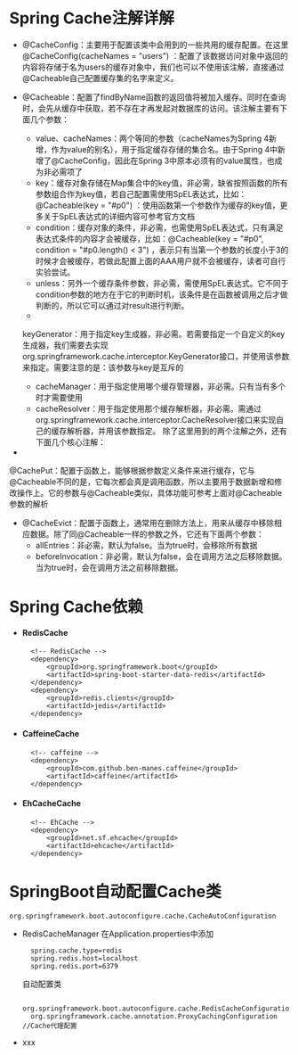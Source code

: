 # Spring Cache注解详解

* @CacheConfig：主要用于配置该类中会用到的一些共用的缓存配置。在这里@CacheConfig(cacheNames = "users")
  ：配置了该数据访问对象中返回的内容将存储于名为users的缓存对象中，我们也可以不使用该注解，直接通过@Cacheable自己配置缓存集的名字来定义。

* @Cacheable：配置了findByName函数的返回值将被加入缓存。同时在查询时，会先从缓存中获取，若不存在才再发起对数据库的访问。该注解主要有下面几个参数：

    * value、cacheNames：两个等同的参数（cacheNames为Spring 4新增，作为value的别名），用于指定缓存存储的集合名。由于Spring 4中新增了@CacheConfig，因此在Spring
      3中原本必须有的value属性，也成为非必需项了
    * key：缓存对象存储在Map集合中的key值，非必需，缺省按照函数的所有参数组合作为key值，若自己配置需使用SpEL表达式，比如：@Cacheable(key = "#p0")
      ：使用函数第一个参数作为缓存的key值，更多关于SpEL表达式的详细内容可参考官方文档
    * condition：缓存对象的条件，非必需，也需使用SpEL表达式，只有满足表达式条件的内容才会被缓存，比如：@Cacheable(key = "#p0", condition = "#p0.length() < 3")
      ，表示只有当第一个参数的长度小于3的时候才会被缓存，若做此配置上面的AAA用户就不会被缓存，读者可自行实验尝试。
    * unless：另外一个缓存条件参数，非必需，需使用SpEL表达式。它不同于condition参数的地方在于它的判断时机，该条件是在函数被调用之后才做判断的，所以它可以通过对result进行判断。
    *
    keyGenerator：用于指定key生成器，非必需。若需要指定一个自定义的key生成器，我们需要去实现org.springframework.cache.interceptor.KeyGenerator接口，并使用该参数来指定。需要注意的是：该参数与key是互斥的
    * cacheManager：用于指定使用哪个缓存管理器，非必需。只有当有多个时才需要使用
    * cacheResolver：用于指定使用那个缓存解析器，非必需。需通过org.springframework.cache.interceptor.CacheResolver接口来实现自己的缓存解析器，并用该参数指定。
      除了这里用到的两个注解之外，还有下面几个核心注解：

*
@CachePut：配置于函数上，能够根据参数定义条件来进行缓存，它与@Cacheable不同的是，它每次都会真是调用函数，所以主要用于数据新增和修改操作上。它的参数与@Cacheable类似，具体功能可参考上面对@Cacheable参数的解析
* @CacheEvict：配置于函数上，通常用在删除方法上，用来从缓存中移除相应数据。除了同@Cacheable一样的参数之外，它还有下面两个参数：
    * allEntries：非必需，默认为false。当为true时，会移除所有数据
    * beforeInvocation：非必需，默认为false，会在调用方法之后移除数据。当为true时，会在调用方法之前移除数据。

# Spring Cache依赖

* #### RedisCache
        <!-- RedisCache -->
        <dependency>
            <groupId>org.springframework.boot</groupId>
            <artifactId>spring-boot-starter-data-redis</artifactId>
        </dependency>
        <dependency>
            <groupId>redis.clients</groupId>
            <artifactId>jedis</artifactId>
        </dependency>
* #### CaffeineCache
        <!-- caffeine -->
        <dependency>
            <groupId>com.github.ben-manes.caffeine</groupId>
            <artifactId>caffeine</artifactId>
        </dependency>
* #### EhCacheCache
        <!-- EhCache -->
        <dependency>
            <groupId>net.sf.ehcache</groupId>
            <artifactId>ehcache</artifactId>
        </dependency>

# SpringBoot自动配置Cache类

    org.springframework.boot.autoconfigure.cache.CacheAutoConfiguration

* RedisCacheManager 在Application.properties中添加

        spring.cache.type=redis
        spring.redis.host=localhost
        spring.redis.port=6379

  自动配置类

        org.springframework.boot.autoconfigure.cache.RedisCacheConfiguration
        org.springframework.cache.annotation.ProxyCachingConfiguration //Cache代理配置

* xxx